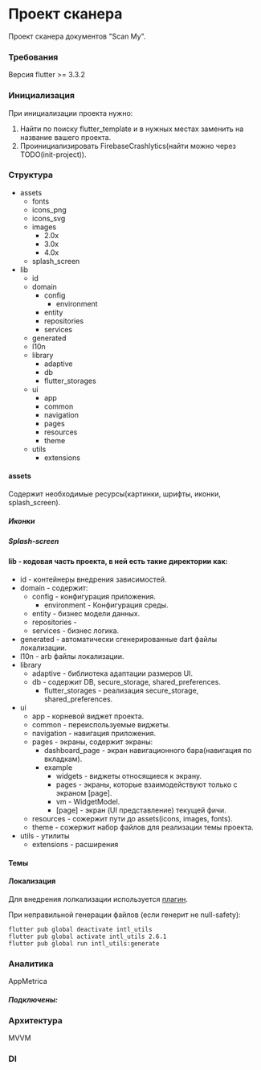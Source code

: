 # Проект сканера

Проект сканера документов "Scan My".

### Требования

Версия flutter >= 3.3.2

### Инициализация

При инициализации проекта нужно:

1. Найти по поиску flutter_template и в нужных местах заменить на название вашего проекта.
2. Проинициализировать FirebaseCrashlytics(найти можно через TODO(init-project)).

### Структура

- assets
    - fonts
    - icons_png
    - icons_svg
    - images
        - 2.0x
        - 3.0x
        - 4.0x
    - splash_screen
- lib
    - id
    - domain
        - config
            - environment
        - entity
        - repositories
        - services
    - generated
    - l10n
    - library
        - adaptive
        - db
        - flutter_storages
    - ui
        - app
        - common
        - navigation
        - pages
        - resources
        - theme
    - utils
        - extensions

#### assets

Содержит необходимые ресурсы(картинки, шрифты, иконки, splash_screen).

##### Иконки

##### Splash-screen

#### lib - кодовая часть проекта, в ней есть такие директории как:


- id - контейнеры внедрения зависимостей.
- domain - содержит:
    - config - конфигурация приложения.
        - environment - Конфигурация среды.
    - entity - бизнес модели данных.
    - repositories -
    - services - бизнес логика.
- generated - автоматически сгенерированные dart файлы локализации.
- l10n - arb файлы локализации.
- library
    - adaptive - библиотека адаптации размеров UI.
    - db - содержит DB, secure_storage, shared_preferences.
        - flutter_storages - реализация secure_storage, shared_preferences.
- ui
    - app - корневой виджет проекта.
    - common - переиспользуемые виджеты.
    - navigation - навигация приложения.
    - pages - экраны, содержит экраны:
        - dashboard_page - экран навигационного бара(навигация по вкладкам).
        - example
            - widgets - виджеты относящиеся к экрану.
            - pages - экраны, которые взаимодействуют только с экраном [page].
            - vm - WidgetModel.
            - [page] - экран (UI представление) текущей фичи.
    - resources - сожержит пути до assets(icons, images, fonts).
    - theme - сожержит набор файлов для реализации темы проекта.
- utils - утилиты
    - extensions - расширения


#### Темы

#### Локализация

Для внедрения лолкализации используется [плагин](https://plugins.jetbrains.com/plugin/13666-flutter-intl).

При неправильной генерации файлов (если генерит не null-safety):

```
flutter pub global deactivate intl_utils
flutter pub global activate intl_utils 2.6.1
flutter pub global run intl_utils:generate
```

### Аналитика
AppMetrica

##### Подключены:

### Архитектура
MVVM

### DI